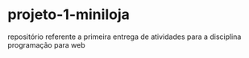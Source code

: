# projeto-1-miniloja
repositório referente a primeira entrega de atividades para a disciplina programação para web
